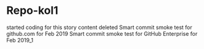 # Repo-kol1
started coding for this story
content deleted
Smart commit smoke test for github.com for Feb 2019
Smart commit smoke test for GitHub Enterprise for Feb 2019_1

